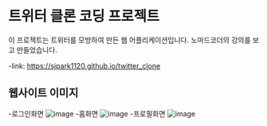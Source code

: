 # 트위터 클론 코딩 프로젝트

이 프로젝트는 트위터를 모방하여 만든 웹 어플리케이션입니다.
노마드코더의 강의를 보고 만들었습니다.

-link: https://sjpark1120.github.io/twitter_clone

## 웹사이트 이미지
-로그인화면
![image](https://github.com/sjpark1120/twitter_clone/assets/69676617/8264a395-6ee5-41dd-b242-99c0feed558d)
-홈화면
![image](https://github.com/sjpark1120/twitter_clone/assets/69676617/4883ce11-751d-4f00-bda7-2a065d46fcf1)
-프로필화면
![image](https://github.com/sjpark1120/twitter_clone/assets/69676617/33582c06-cd4f-4198-8125-29483c398026)
